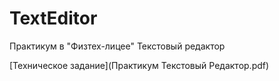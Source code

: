 # TextEditor
Практикум в "Физтех-лицее" Текстовый редактор

[Техническое задание](Практикум Текстовый Редактор.pdf)
